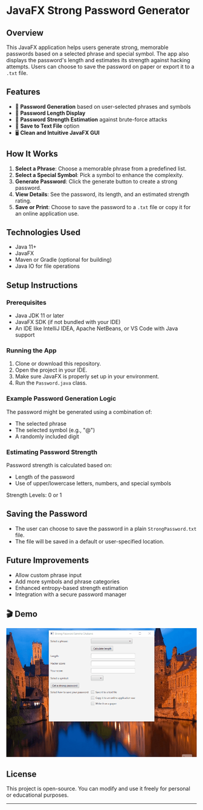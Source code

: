 # JavaFX Strong Password Generator

## Overview

This JavaFX application helps users generate strong, memorable passwords based on a selected phrase and special symbol. The app also displays the password's length and estimates its strength against hacking attempts. Users can choose to save the password on paper or export it to a `.txt` file.

## Features

- 🔐 **Password Generation** based on user-selected phrases and symbols
- 📏 **Password Length Display**
- 🧠 **Password Strength Estimation** against brute-force attacks
- 💾 **Save to Text File** option
- 🖥️ **Clean and Intuitive JavaFX GUI**

## How It Works

1. **Select a Phrase**: Choose a memorable phrase from a predefined list.
2. **Select a Special Symbol**: Pick a symbol to enhance the complexity.
3. **Generate Password**: Click the generate button to create a strong password.
4. **View Details**: See the password, its length, and an estimated strength rating.
5. **Save or Print**: Choose to save the password to a `.txt` file or copy it for an online application use.

## Technologies Used

- Java 11+
- JavaFX
- Maven or Gradle (optional for building)
- Java IO for file operations

## Setup Instructions

### Prerequisites

- Java JDK 11 or later
- JavaFX SDK (if not bundled with your IDE)
- An IDE like IntelliJ IDEA, Apache NetBeans, or VS Code with Java support

### Running the App

1. Clone or download this repository.
2. Open the project in your IDE.
3. Make sure JavaFX is properly set up in your environment.
4. Run the `Password.java` class.

### Example Password Generation Logic

The password might be generated using a combination of:
- The selected phrase
- The selected symbol (e.g., "@")
- A randomly included digit

### Estimating Password Strength

Password strength is calculated based on:
- Length of the password
- Use of upper/lowercase letters, numbers, and special symbols

Strength Levels: 0 or 1

## Saving the Password

- The user can choose to save the password in a plain `StrongPassword.txt` file.
- The file will be saved in a default or user-specified location.

## Future Improvements

- Allow custom phrase input
- Add more symbols and phrase categories
- Enhanced entropy-based strength estimation
- Integration with a secure password manager

## 🎬 Demo

![App Demo](files/PassWrdDemo.gif)

## License

This project is open-source. You can modify and use it freely for personal or educational purposes.

---
